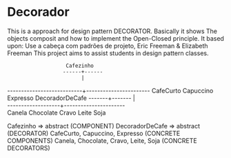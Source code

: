 # Decorador
This is a approach for design pattern DECORATOR.
Basically it shows The objects composit and how to implement the Open-Closed principle.
It based upon: Use a cabeça com padrões de projeto, Eric Freeman & Elizabeth Freeman
This project aims to assist students in design pattern classes.

                       Cafezinho
                      ------+------
                            |
 ---------------------------+-----------------------
 CafeCurto     Capuccino   Expresso  DecoradorDeCafe
                                     -------+-------
                                            |       
                         -------------------+----------------------  
                         Canela   Chocolate   Cravo    Leite   Soja
                         
Cafezinho => abstract (COMPONENT)
DecoradorDeCafe => abstract (DECORATOR)
CafeCurto, Capuccino, Expresso (CONCRETE COMPONENTS)
Canela, Chocolate, Cravo, Leite, Soja (CONCRETE DECORATORS)
